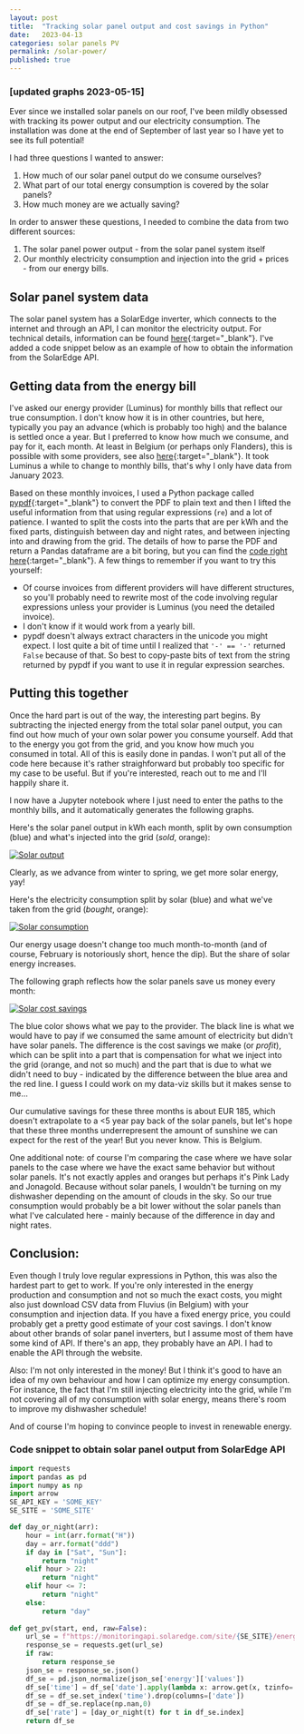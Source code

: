 ```yaml
---
layout: post
title:  "Tracking solar panel output and cost savings in Python"
date:   2023-04-13
categories: solar panels PV
permalink: /solar-power/
published: true
---
```

### [updated graphs 2023-05-15]

Ever since we installed solar panels on our roof, I've been mildly
obsessed with tracking its power output and our electricity consumption.
The installation was done at the end
of September of last year so I have yet to see its 
full potential!

I had three questions I wanted to
answer:
1. How much of our solar panel output do we consume ourselves?
2. What part of our total energy consumption is covered by the solar panels?
3. How much money are we actually saving?

In order to answer these questions, I needed to
combine the data from two different sources:
1. The solar panel power output - from the solar panel
system itself
2. Our monthly electricity consumption and injection
into the grid + prices - from our energy bills.

## Solar panel system data
The solar panel system has a SolarEdge inverter, which
connects to the internet and through an API, I can monitor the electricity
output.
For technical details, information can be found [here][se-api]{:target="_blank"}.
I've added a code snippet below as an example of how to obtain the information
from the SolarEdge API.

## Getting data from the energy bill
I've asked our energy provider (Luminus) for monthly bills that reflect
our true consumption. I don't know how it is in other countries, but here, typically you pay an
advance (which is probably too high) and the balance is settled once a year. But I preferred
to know how much we consume, and pay for it, each month. At least in Belgium (or perhaps only Flanders),
this is possible with some providers, see also [here][maandelijkse-afrekening]{:target="_blank"}.
It took Luminus a while to change to monthly bills, that's why I only have data from January 2023.

Based on these monthly invoices, I used a Python package called [pypdf]{:target="_blank"} to convert the PDF to plain text and then I lifted the
useful information from that using regular expressions (`re`) and a lot of patience.
I wanted to split the costs into the parts that are per kWh and the fixed parts, distinguish between
day and night rates, and between injecting into and drawing from the grid.
The details of how to parse the PDF and return a
Pandas dataframe are a bit boring, but you can find
the [code right here][factuur]{:target="_blank"}.
A few things to remember if you want to try this yourself:
- Of course invoices from different providers will
have different structures, so you'll probably need to rewrite most of the code involving regular expressions unless your provider is Luminus (you need the detailed invoice).
- I don't know if it would work from a yearly bill.
- pypdf doesn't always extract characters in the unicode you might expect. I lost quite a bit of time until I realized that `'-' == '-'` returned `False` because of that. So best to copy-paste bits of text from the string returned by pypdf if you want to use it in regular expression searches.

## Putting this together
Once the hard part is out of the way, the interesting part begins.
By subtracting the injected energy from the total solar panel output, you can
find out how much of your own solar power you consume yourself. Add that to the energy you got from the grid, and you know how much you consumed in total.
All of this is easily done in pandas. I won't put all
of the code here because it's rather straighforward
but probably too specific for my case to be useful.
But if you're interested, reach out to me and I'll
happily share it.

I now have a Jupyter notebook where I just need to
enter the paths to the monthly bills, and it
automatically generates the following graphs.

Here's the solar panel output in kWh each month, split by own consumption (blue) and what's injected into the grid (*sold*, orange):

[![Solar output](/assets/img/solar-production.png)](/assets/img/solar-production.png)

Clearly, as we advance from winter to spring, we get
more solar energy, yay!

Here's the electricity consumption split by solar (blue) and what we've taken from the grid (*bought*, orange):

[![Solar consumption](/assets/img/solar-consumption.png)](/assets/img/solar-consumption.png)

Our energy usage doesn't change too much month-to-month (and of course, February is notoriously short, hence the dip). But the share of solar energy increases.

The following graph reflects how the solar panels 
save us money every month:

[![Solar cost savings](/assets/img/solar-price.png)](/assets/img/solar-price.png)

The blue color shows what we pay to the provider. The black line is what we would have to pay if we consumed the same amount of electricity but didn't have solar panels. The difference is the
cost savings we make (or *profit*), which can be split into a part
that is compensation for what we inject into the grid (orange, and not so much) and the part that is due to
what we didn't need to buy - indicated by the difference between the blue area and the red line.
I guess I could work on my data-viz skills but it makes sense to me...

Our cumulative savings for these three months is about EUR 185, which doesn't extrapolate to a <5 year pay back of the solar panels, but let's hope that these three months underrepresent the amount of sunshine we can expect for the rest of the year! But you never know. This is Belgium.

One additional note: of course I'm comparing the case where we have solar panels to the case where we have the exact same behavior but without solar panels. It's not exactly apples and oranges but perhaps it's Pink Lady and Jonagold. Because without solar panels, I wouldn't be turning on my dishwasher depending on the amount of clouds in the sky. So our true consumption would probably be a bit lower without the solar panels than what I've calculated here - mainly because of the difference in day and night rates.

## Conclusion:
Even though I truly love regular expressions in Python,
this was also the hardest part to get to work. If you're only interested in the energy production and
consumption and not so much the exact costs, you might also just download CSV data from Fluvius (in Belgium) with your consumption and injection data.
If you have a fixed energy price, you could probably get a pretty good estimate of your cost savings.
I don't know about other brands of solar panel inverters, but I assume most of them have some
kind of API. If there's an app, they probably have an API. I had to enable the API through the website.

Also: I'm not only interested in the money! But I think it's good to have an idea of my
own behaviour and how I can optimize my energy consumption. For instance, the fact that
I'm still injecting electricity into the grid, while I'm not covering all of my consumption
with solar energy, means there's room to improve my dishwasher schedule!

And of course I'm hoping
to convince people to invest in renewable energy.

### Code snippet to obtain solar panel output from SolarEdge API
```python
import requests
import pandas as pd
import numpy as np
import arrow
SE_API_KEY = 'SOME_KEY'
SE_SITE = 'SOME_SITE'

def day_or_night(arr):
    hour = int(arr.format("H"))
    day = arr.format("ddd")
    if day in ["Sat", "Sun"]:
        return "night"
    elif hour > 22:
        return "night"
    elif hour <= 7:
        return "night"
    else:
        return "day"
    
def get_pv(start, end, raw=False):
    url_se = f"https://monitoringapi.solaredge.com/site/{SE_SITE}/energy?timeUnit=HOUR&endDate={str(end.date())}&startDate={str(start.date())}&api_key={SE_API_KEY}"
    response_se = requests.get(url_se)
    if raw:
        return response_se
    json_se = response_se.json()
    df_se = pd.json_normalize(json_se['energy']['values'])
    df_se['time'] = df_se['date'].apply(lambda x: arrow.get(x, tzinfo='local'))
    df_se = df_se.set_index('time').drop(columns=['date'])
    df_se = df_se.replace(np.nan,0)
    df_se['rate'] = [day_or_night(t) for t in df_se.index]
    return df_se
```


[maandelijkse-afrekening]: https://www.vlaanderen.be/maandafrekening-voor-elektriciteit-en-aardgas
[se-api]: https://knowledge-center.solaredge.com/sites/kc/files/se_monitoring_api.pdf
[pypdf]: https://pypi.org/project/pypdf/
[factuur]: /assets/code/factuur.py